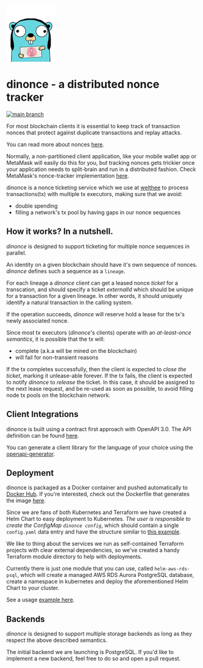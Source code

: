 ![dinonce_gopher](gopher.png)
# dinonce - a distributed nonce tracker

[![main branch](https://github.com/welthee/dinonce/actions/workflows/main.yml/badge.svg)](https://github.com/welthee/dinonce/actions/workflows/main.yml)

For most blockchain clients it is essential to keep track of transaction nonces that protect against duplicate 
transactions and replay attacks.

You can read more about nonces [here](https://medium.com/swlh/ethereum-series-understanding-nonce-3858194b39bf).

Normally, a non-partitioned client application, like your mobile wallet app or MetaMask will easily do this for you, 
but tracking nonces gets trickier once your application needs to split-brain and run in a distributed fashion.
Check MetaMask's nonce-tracker implementation [here](https://github.com/MetaMask/nonce-tracker).

dinonce is a nonce ticketing service which we use at [welthee](https://welthee.com) to process transactions(tx) with 
multiple tx executors, making sure that we avoid:

* double spending
* filling a network's tx pool by having gaps in our nonce sequences

## How it works? In a nutshell.
*dinonce* is designed to support ticketing for multiple nonce sequences in parallel.

An identity on a given blockchain should have it's own sequence of nonces.
*dinonce* defines such a sequence as a `lineage`.

For each lineage a *dinonce* client can get a leased nonce *ticket* for a transcation, and should specify a ticket 
*externalId* which should be unique for a transaction for a given lineage. In other words, it should uniquely identify 
a natural transaction in the calling system.

If the operation succeeds, *dinonce* will reserve hold a lease for the tx's newly associated nonce.

Since most tx executors (*dinonce*'s clients) operate with an *at-least-once semantics*, it is possible that the tx 
will:
* complete (a.k.a will be mined on the blockchain)
* will fail for non-transient reasons

If the tx completes successfully, then the client is expected to *close the ticket*, marking it unlease-able forever.
If the tx fails, the client is expected to notify *dinonce* to *release* the ticket. In this case, it should be assigned
to the next lease request, and be re-used as soon as possible, to avoid filling node tx pools on the blockchain network.

## Client Integrations
dinonce is built using a contract first approach with OpenAPI 3.0.
The API definition can be found [here](./api/api.yaml).

You can generate a client library for the language of your choice using the 
[openapi-generator](https://github.com/OpenAPITools/openapi-generator).

## Deployment
dinonce is packaged as a Docker container and pushed automatically to 
[Docker Hub](https://hub.docker.com/repository/docker/welthee/dinonce).
If you're interested, check out the Dockerfile that generates the image [here](./Dockerfile).

Since we are fans of both Kubernetes and Terraform we have created a Helm Chart to easy deployment to Kubernetes.
*The user is responsible to create the ConfigMap `dinonce config`*, which should contain a single `config.yaml` data
entry and have the structure similar to [this example](./.config/config.yaml).

We like to thing about the services we run as self-contained Terraform projects with clear external dependencies, 
so we've created a handy Terraform module directory to help with deployments.

Currently there is just one module that you can use, called `helm-aws-rds-psql`, which will create a managed 
AWS RDS Aurora PostgreSQL database, create a namespace in kubernetes and deploy the aforementioned Helm Chart to your 
cluster.

See a usage [example here](./deployments/terraform/examples/helm-aws-rds-psql).

## Backends
*dinonce* is designed to support multiple storage backends as long as they respect the above described semantics.

The initial backend we are launching is PostgreSQL.
If you'd like to implement a new backend, feel free to do so and open a pull request.
